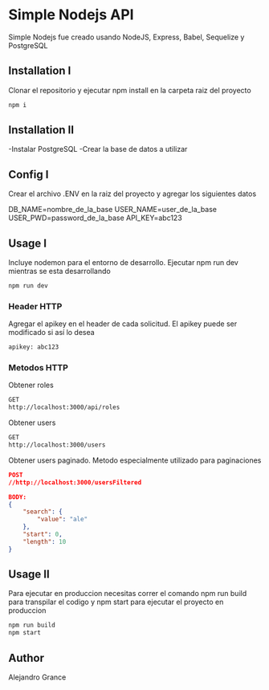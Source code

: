# Simple Nodejs API

Simple Nodejs fue creado usando NodeJS, Express, Babel, Sequelize y PostgreSQL

## Installation I

Clonar el repositorio y ejecutar npm install en la carpeta raiz del proyecto

```bash
npm i
```
## Installation II

-Instalar PostgreSQL
-Crear la base de datos a utilizar

## Config I

Crear el archivo .ENV en la raiz del proyecto y agregar los siguientes datos

DB_NAME=nombre_de_la_base
USER_NAME=user_de_la_base
USER_PWD=password_de_la_base
API_KEY=abc123

## Usage I

Incluye nodemon para el entorno de desarrollo. Ejecutar npm run dev mientras se esta desarrollando

```bash
npm run dev
```

### Header HTTP

Agregar el apikey en el header de cada solicitud. El apikey puede ser modificado si así lo desea

```bash
apikey: abc123
```

### Metodos HTTP

Obtener roles
```bash
GET
http://localhost:3000/api/roles
```

Obtener users
```bash
GET
http://localhost:3000/users
```

Obtener users paginado. Metodo especialmente utilizado para paginaciones
```json
POST
//http://localhost:3000/usersFiltered

BODY:
{
    "search": {
        "value": "ale"
    },
    "start": 0,
    "length": 10
}
```

## Usage II

Para ejecutar en produccion necesitas correr el comando npm run build para transpilar el codigo y npm start para ejecutar el proyecto en produccion

```bash
npm run build
npm start
```

## Author
Alejandro Grance
